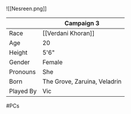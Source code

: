 ![[Nesreen.png]]

|           | Campaign 3                   |
| --------- | ---------------------------- |
| Race      | [[Verdani Khoran]]           |
| Age       | 20                           |
| Height    | 5'6"                         |
| Gender    | Female                       |
| Pronouns  | She                          |
| Born      | The Grove, Zaruina, Veladrin |
| Played By | Vic                          |
#PCs